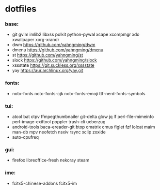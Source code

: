 # dotfiles

### base:

- git gvim imlib2 libxss polkit python-pywal xcape xcompmgr xdo xwallpaper xorg-xrandr
- dwm https://github.com/yahngming/dwm
- dmenu https://github.com/yahngming/dmenu
- st https://github.com/yahngming/st
- slock https://github.com/yahngming/slock
- xssstate https://git.suckless.org/xssstate
- yay https://aur.archlinux.org/yay.git

### fonts:
- noto-fonts noto-fonts-cjk noto-fonts-emoji ttf-nerd-fonts-symbols

### tui:
- atool bat ctpv ffmpegthumbnailer git-delta glow jq lf perl-file-mimeinfo perl-image-exiftool poppler trash-cli ueberzug
- android-tools baca-ereader-git btop cmatrix cmus figlet fzf lolcat maim man-db mpv neofetch nsxiv rsync xclip zoxide
- auto-cpufreq

### gui:
- firefox libreoffice-fresh nekoray steam

### ime:
- fcitx5-chinese-addons fcitx5-im
